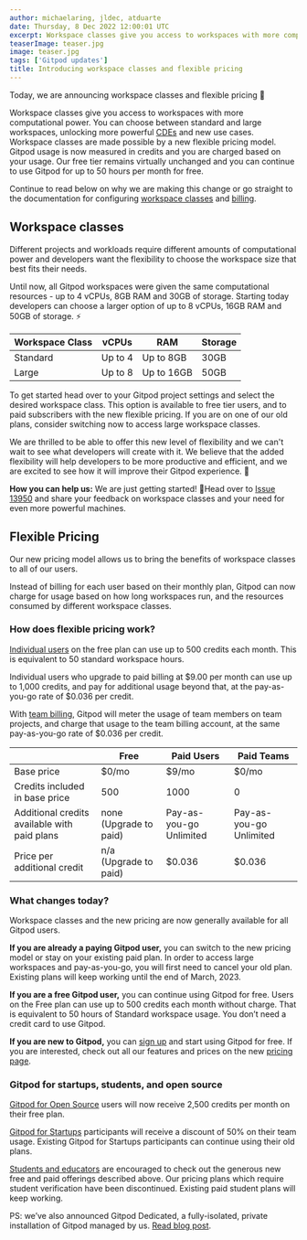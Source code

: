 ```yaml
---
author: michaelaring, jldec, atduarte
date: Thursday, 8 Dec 2022 12:00:01 UTC
excerpt: Workspace classes give you access to workspaces with more computational power. You can choose between standard and large workspaces, unlocking more powerful CDEs and new use cases. Workspace classes are made possible by a new flexible pricing model.
teaserImage: teaser.jpg
image: teaser.jpg
tags: ['Gitpod updates']
title: Introducing workspace classes and flexible pricing
---
```


Today, we are announcing workspace classes and flexible pricing 🎉

Workspace classes give you access to workspaces with more computational power. You can choose between standard and large workspaces, unlocking more powerful [CDEs](/cde) and new use cases. Workspace classes are made possible by a new flexible pricing model. Gitpod usage is now measured in credits and you are charged based on your usage. Our free tier remains virtually unchanged and you can continue to use Gitpod for up to 50 hours per month for free.

Continue to read below on why we are making this change or go straight to the documentation for configuring [workspace classes](/docs/configure/workspaces/workspace-classes) and [billing](/docs/configure/billing).

## Workspace classes

Different projects and workloads require different amounts of computational power and developers want the flexibility to choose the workspace size that best fits their needs.

Until now, all Gitpod workspaces were given the same computational resources - up to 4 vCPUs, 8GB RAM and 30GB of storage. Starting today developers can choose a larger option of up to 8 vCPUs, 16GB RAM and 50GB of storage. ⚡

| Workspace Class | vCPUs   | RAM        | Storage |
| --------------- | ------- | ---------- | ------- |
| Standard        | Up to 4 | Up to 8GB  | 30GB    |
| Large           | Up to 8 | Up to 16GB | 50GB    |

To get started head over to your Gitpod project settings and select the desired workspace class. This option is available to free tier users, and to paid subscribers with the new flexible pricing. If you are on one of our old plans, consider switching now to access large workspace classes.

We are thrilled to be able to offer this new level of flexibility and we can't wait to see what developers will create with it. We believe that the added flexibility will help developers to be more productive and efficient, and we are excited to see how it will improve their Gitpod experience. 🚀

**How you can help us:** We are just getting started! 👀Head over to [Issue 13950](https://github.com/gitpod-io/gitpod/issues/13950) and share your feedback on workspace classes and your need for even more powerful machines.

## Flexible Pricing

Our new pricing model allows us to bring the benefits of workspace classes to all of our users.

Instead of billing for each user based on their monthly plan, Gitpod can now charge for usage based on how long workspaces run, and the resources consumed by different workspace classes.

### How does flexible pricing work?

[Individual users](/docs/configure/billing#configure-personal-billing) on the free plan can use up to 500 credits each month. This is equivalent to 50 standard workspace hours.

Individual users who upgrade to paid billing at $9.00 per month can use up to 1,000 credits, and pay for additional usage beyond that, at the pay-as-you-go rate of $0.036 per credit.

With [team billing](/docs/configure/billing#configure-team-billing), Gitpod will meter the usage of team members on team projects, and charge that usage to the team billing account, at the same pay-as-you-go rate of $0.036 per credit.

|                                              | Free                   | Paid Users              | Paid Teams              |
| -------------------------------------------- | ---------------------- | ----------------------- | ----------------------- |
| Base price                                   | $0/mo                  | $9/mo                   | $0/mo                   |
| Credits included in base price               | 500                    | 1000                    | 0                       |
| Additional credits available with paid plans | none (Upgrade to paid) | Pay-as-you-go Unlimited | Pay-as-you-go Unlimited |
| Price per additional credit                  | n/a (Upgrade to paid)  | $0.036                  | $0.036                  |

### What changes today?

Workspace classes and the new pricing are now generally available for all Gitpod users.

**If you are already a paying Gitpod user,** you can switch to the new pricing model or stay on your existing paid plan. In order to access large workspaces and pay-as-you-go, you will first need to cancel your old plan. Existing plans will keep working until the end of March, 2023.

**If you are a free Gitpod user,** you can continue using Gitpod for free. Users on the Free plan can use up to 500 credits each month without charge. That is equivalent to 50 hours of Standard workspace usage. You don’t need a credit card to use Gitpod.

**If you are new to Gitpod,** you can [sign up](https://gitpod.io/workspaces/) and start using Gitpod for free. If you are interested, check out all our features and prices on the new [pricing page](/pricing).

### Gitpod for startups, students, and open source

[Gitpod for Open Source](/discover/opensource) users will now receive 2,500 credits per month on their free plan.

[Gitpod for Startups](/discover/startups) participants will receive a discount of 50% on their team usage. Existing Gitpod for Startups participants can continue using their old plans.

[Students and educators](/discover/education) are encouraged to check out the generous new free and paid offerings described above. Our pricing plans which require student verification have been discontinued. Existing paid student plans will keep working.

PS: we’ve also announced Gitpod Dedicated, a fully-isolated, private installation of Gitpod managed by us. [Read blog post](/blog/introducing-gitpod-dedicated).
